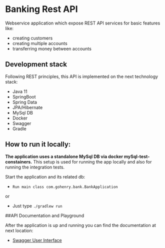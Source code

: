 
# Banking Rest API
Webservice application which expose REST API services for basic features like:
- creating customers
- creating multiple accounts
- transferring money between accounts
## Development stack 
Following REST principles, this API is implemented on the next technology stack:

- Java 11
- SpringBoot
- Spring Data
- JPA/Hibernate
- MySql DB
- Docker
- Swagger
- Gradle



## How to run it locally:

**The application uses a standalone MySql DB via docker mySql-test-constainers.**
This setup is used for running the app locally and also for running the integration tests.

Start the application and its related db:

- ```Run main class com.gohenry.bank.BankApplication```

or

-  Just type  ```./gradlew run```

##API Documentation and Playground

After the application is up and running you can find the documentation at next location:

- [Swagger User Interface](http://localhost:8084/swagger-ui.html#)






